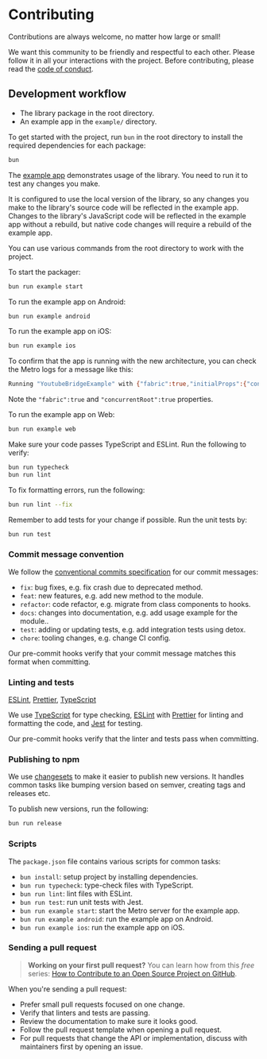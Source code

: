 # Contributing

Contributions are always welcome, no matter how large or small!

We want this community to be friendly and respectful to each other. Please follow it in all your interactions with the project. Before contributing, please read the [code of conduct](./CODE_OF_CONDUCT.md).

## Development workflow

- The library package in the root directory.
- An example app in the `example/` directory.

To get started with the project, run `bun` in the root directory to install the required dependencies for each package:

```sh
bun
```

The [example app](/example/) demonstrates usage of the library. You need to run it to test any changes you make.

It is configured to use the local version of the library, so any changes you make to the library's source code will be reflected in the example app. Changes to the library's JavaScript code will be reflected in the example app without a rebuild, but native code changes will require a rebuild of the example app.

You can use various commands from the root directory to work with the project.

To start the packager:

```sh
bun run example start
```

To run the example app on Android:

```sh
bun run example android
```

To run the example app on iOS:

```sh
bun run example ios
```

To confirm that the app is running with the new architecture, you can check the Metro logs for a message like this:

```sh
Running "YoutubeBridgeExample" with {"fabric":true,"initialProps":{"concurrentRoot":true},"rootTag":1}
```

Note the `"fabric":true` and `"concurrentRoot":true` properties.

To run the example app on Web:

```sh
bun run example web
```

Make sure your code passes TypeScript and ESLint. Run the following to verify:

```sh
bun run typecheck
bun run lint
```

To fix formatting errors, run the following:

```sh
bun run lint --fix
```

Remember to add tests for your change if possible. Run the unit tests by:

```sh
bun run test
```

### Commit message convention

We follow the [conventional commits specification](https://www.conventionalcommits.org/en) for our commit messages:

- `fix`: bug fixes, e.g. fix crash due to deprecated method.
- `feat`: new features, e.g. add new method to the module.
- `refactor`: code refactor, e.g. migrate from class components to hooks.
- `docs`: changes into documentation, e.g. add usage example for the module..
- `test`: adding or updating tests, e.g. add integration tests using detox.
- `chore`: tooling changes, e.g. change CI config.

Our pre-commit hooks verify that your commit message matches this format when committing.

### Linting and tests

[ESLint](https://eslint.org/), [Prettier](https://prettier.io/), [TypeScript](https://www.typescriptlang.org/)

We use [TypeScript](https://www.typescriptlang.org/) for type checking, [ESLint](https://eslint.org/) with [Prettier](https://prettier.io/) for linting and formatting the code, and [Jest](https://jestjs.io/) for testing.

Our pre-commit hooks verify that the linter and tests pass when committing.

### Publishing to npm

We use [changesets](https://github.com/changesets/changesets) to make it easier to publish new versions. It handles common tasks like bumping version based on semver, creating tags and releases etc.

To publish new versions, run the following:

```sh
bun run release
```

### Scripts

The `package.json` file contains various scripts for common tasks:

- `bun install`: setup project by installing dependencies.
- `bun run typecheck`: type-check files with TypeScript.
- `bun run lint`: lint files with ESLint.
- `bun run test`: run unit tests with Jest.
- `bun run example start`: start the Metro server for the example app.
- `bun run example android`: run the example app on Android.
- `bun run example ios`: run the example app on iOS.

### Sending a pull request

> **Working on your first pull request?** You can learn how from this _free_ series: [How to Contribute to an Open Source Project on GitHub](https://app.egghead.io/playlists/how-to-contribute-to-an-open-source-project-on-github).

When you're sending a pull request:

- Prefer small pull requests focused on one change.
- Verify that linters and tests are passing.
- Review the documentation to make sure it looks good.
- Follow the pull request template when opening a pull request.
- For pull requests that change the API or implementation, discuss with maintainers first by opening an issue.
